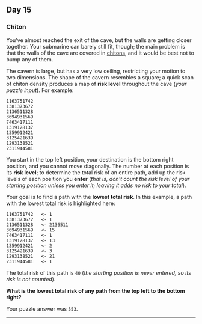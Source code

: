 ## Day 15

### Chiton

You've almost reached the exit of the cave, but the walls are getting closer together. 
Your submarine can barely still fit, though; the main problem is that the walls of the 
cave are covered in [chitons](https://en.wikipedia.org/wiki/Chiton), and it would be 
best not to bump any of them.

The cavern is large, but has a very low ceiling, restricting your motion to two 
dimensions. The shape of the cavern resembles a square; a quick scan of chiton density 
produces a map of **risk level** throughout the cave (_your puzzle input_). For example:

```
1163751742
1381373672
2136511328
3694931569
7463417111
1319128137
1359912421
3125421639
1293138521
2311944581
```

You start in the top left position, your destination is the bottom right position, and 
you cannot move diagonally. The number at each position is its **risk level**; to 
determine the total risk of an entire path, add up the risk levels of each position you 
**enter** (_that is, don't count the risk level of your starting position unless you 
enter it; leaving it adds no risk to your total_).

Your goal is to find a path with the **lowest total risk**. In this example, a path with 
the lowest total risk is highlighted here:

```
1163751742   <- 1
1381373672   <- 1
2136511328   <- 2136511
3694931569   <- 15
7463417111   <- 1
1319128137   <- 13
1359912421   <- 2
3125421639   <- 3
1293138521   <- 21
2311944581   <- 1
```

The total risk of this path is `40` (_the starting position is never entered, so its risk 
is not counted_).

**What is the lowest total risk of any path from the top left to the bottom right?**

Your puzzle answer was `553`.

---
